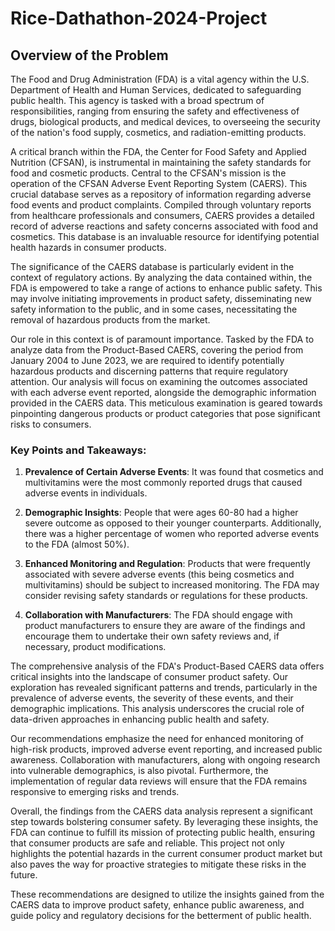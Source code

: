 # Rice-Dathathon-2024-Project

## Overview of the Problem ## 

The Food and Drug Administration (FDA) is a vital agency within the U.S. Department of Health and Human Services, dedicated to safeguarding public health. This agency is tasked with a broad spectrum of responsibilities, ranging from ensuring the safety and effectiveness of drugs, biological products, and medical devices, to overseeing the security of the nation's food supply, cosmetics, and radiation-emitting products.

A critical branch within the FDA, the Center for Food Safety and Applied Nutrition (CFSAN), is instrumental in maintaining the safety standards for food and cosmetic products. Central to the CFSAN's mission is the operation of the CFSAN Adverse Event Reporting System (CAERS). This crucial database serves as a repository of information regarding adverse food events and product complaints. Compiled through voluntary reports from healthcare professionals and consumers, CAERS provides a detailed record of adverse reactions and safety concerns associated with food and cosmetics. This database is an invaluable resource for identifying potential health hazards in consumer products.

The significance of the CAERS database is particularly evident in the context of regulatory actions. By analyzing the data contained within, the FDA is empowered to take a range of actions to enhance public safety. This may involve initiating improvements in product safety, disseminating new safety information to the public, and in some cases, necessitating the removal of hazardous products from the market.

Our role in this context is of paramount importance. Tasked by the FDA to analyze data from the Product-Based CAERS, covering the period from January 2004 to June 2023, we are required to identify potentially hazardous products and discerning patterns that require regulatory attention. Our analysis will focus on examining the outcomes associated with each adverse event reported, alongside the demographic information provided in the CAERS data. This meticulous examination is geared towards pinpointing dangerous products or product categories that pose significant risks to consumers.


### Key Points and Takeaways:

1. **Prevalence of Certain Adverse Events**: It was found that cosmetics and multivitamins were the most commonly reported drugs that caused adverse events in individuals. 

2. **Demographic Insights**: People that were ages 60-80 had a higher severe outcome as opposed to their younger counterparts. Additionally, there was a higher percentage of women who reported adverse events to the FDA (almost 50%). 

3. **Enhanced Monitoring and Regulation**: Products that were frequently associated with severe adverse events (this being cosmetics and multivitamins) should be subject to increased monitoring. The FDA may consider revising safety standards or regulations for these products.

4. **Collaboration with Manufacturers**: The FDA should engage with product manufacturers to ensure they are aware of the findings and encourage them to undertake their own safety reviews and, if necessary, product modifications.


The comprehensive analysis of the FDA's Product-Based CAERS data offers critical insights into the landscape of consumer product safety. Our exploration has revealed significant patterns and trends, particularly in the prevalence of adverse events, the severity of these events, and their demographic implications. This analysis underscores the crucial role of data-driven approaches in enhancing public health and safety.

Our recommendations emphasize the need for enhanced monitoring of high-risk products, improved adverse event reporting, and increased public awareness. Collaboration with manufacturers, along with ongoing research into vulnerable demographics, is also pivotal. Furthermore, the implementation of regular data reviews will ensure that the FDA remains responsive to emerging risks and trends.

Overall, the findings from the CAERS data analysis represent a significant step towards bolstering consumer safety. By leveraging these insights, the FDA can continue to fulfill its mission of protecting public health, ensuring that consumer products are safe and reliable. This project not only highlights the potential hazards in the current consumer product market but also paves the way for proactive strategies to mitigate these risks in the future.

These recommendations are designed to utilize the insights gained from the CAERS data to improve product safety, enhance public awareness, and guide policy and regulatory decisions for the betterment of public health.